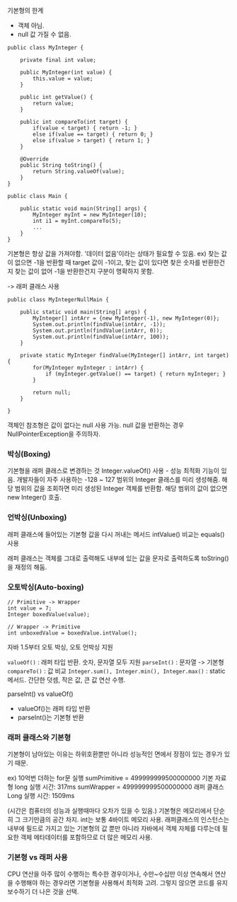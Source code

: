 기본형의 한계
- 객체 아님.
- null 값 가질 수 없음.

```
public class MyInteger {

	private final int value;

	public MyInteger(int value) {
		this.value = value;	
	}

	public int getValue() {
		return value;
	}

	public int compareTo(int target) {
		if(value < target) { return -1; }
		else if(value == target) { return 0; }
		else if(value > target) { return 1; }
	}

	@Override
	public String toString() {
		return String.valueOf(value);
	}
}

public class Main {

	public static void main(String[] args) {
		MyInteger myInt = new MyInteger(10);
		int i1 = myInt.compareTo(5);
		...
	}
}
```


기본형은 항상 값을 가져야함.
'데이터 없음'이라는 상태가 필요할 수 있음.
ex) 찾는 값이 없으면 -1을 반환할 때 target 값이 -1이고, 찾는 값이 있다면 찾은 숫자를 반환한건지 찾는 값이 없어 -1을 반환한건지 구분이 명확하지 못함.

-> 래퍼 클래스 사용

```
public class MyIntegerNullMain {

	public static void main(String[] args) {
		MyInteger[] intArr = {new MyInteger(-1), new MyInteger(0)};
		System.out.println(findValue(intArr, -1));
		System.out.println(findValue(intArr, 0));
		System.out.println(findValue(intArr, 100));
	}

	private static MyInteger findValue(MyInteger[] intArr, int target) {
		for(MyInteger myInteger : intArr) {
			if (myInteger.getValue() == target) { return myInteger; }
		}

		return null;
	}

}
```

객체인 참조형은 값이 없다는 null 사용 가능.
null 값을 반환하는 경우 NullPointerException을 주의하자.
### 박싱(Boxing)
기본형을 래퍼 클래스로 변경하는 것
Integer.valueOf() 사용 - 성능 최적화 기능이 있음. 개발자들이 자주 사용하는 -128 ~ 127 범위의 Integer 클래스를 미리 생성해줌. 해당 범위의 값을 조회하면 미리 생성된 Integer 객체를 반환함. 해당 범위의 값이 없으면 new Integer() 호출.

### 언박싱(Unboxing)
래퍼 클래스에 들어있는 기본형 값을 다시 꺼내는 메서드
intValue()
비교는 equals() 사용

래퍼 클래스는 객체를 그대로 출력해도 내부에 있는 값을 문자로 출력하도록 toString()을 재정의 해둠.

### 오토박싱(Auto-boxing)
```
// Primitive -> Wrapper
int value = 7;
Integer boxedValue(value);

// Wrapper -> Primitive
int unboxedValue = boxedValue.intValue();
```

자바 1.5부터 오토 박싱, 오토 언박싱 지원


`valueOf()` : 래퍼 타입 반환. 숫자, 문자열 모두 지원
`parseInt()` : 문자열 -> 기본형
`compareTo()` : 값 비교
`Integer.sum(), Integer.min(), Integer.max()` : static 메서드. 간단한 덧셈, 작은 값, 큰 값 연산 수행.

parseInt() vs valueOf()
- valueOf()는 래퍼 타입 반환
- parseInt()는 기본형 반환

### 래퍼 클래스와 기본형
기본형이 남아있는 이유는 하위호환뿐만 아니라 성능적인 면에서 장점이 있는 경우가 있기 때문.

ex) 10억번 더하는 for문 실행
sumPrimitive = 499999999500000000
기본 자료형 long 실행 시간: 317ms
sumWrapper = 499999999500000000
래퍼 클래스 Long 실행 시간: 1509ms

(시간은 컴퓨터의 성능과 실행때마다 오차가 있을 수 있음.)
기본형은 메모리에서 단순히 그 크기만큼의 공간 차지. int는 보통 4바이트 메모리 사용.
래퍼클래스의 인스턴스는 내부에 필드로 가지고 있는 기본형의 값 뿐만 아니라 자바에서 객체 자체를 다루는데 필요한 객체 메타데이터를 포함하므로 더 많은 메모리 사용.

### 기본형 vs 래퍼 사용
CPU 연산을 아주 많이 수행하는 특수한 경우이거나, 수만~수십만 이상 연속해서 연산을 수행해야 하는 경우라면 기본형을 사용해서 최적화 고려.
그렇지 않으면 코드를 유지보수하기 더 나은 것을 선택.



